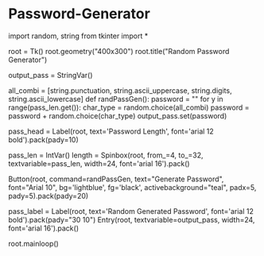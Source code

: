 # Password-Generator
import random, string
from tkinter import *

root = Tk()
root.geometry("400x300")
root.title("Random Password Generator")

output_pass = StringVar()

all_combi = [string.punctuation, string.ascii_uppercase, string.digits,
             string.ascii_lowercase]
def randPassGen():
    password = ""
    for y in range(pass_len.get()):
        char_type = random.choice(all_combi)
        password = password + random.choice(char_type)
    output_pass.set(password)

pass_head = Label(root, text='Password Length', font='arial 12 bold').pack(pady=10)

pass_len = IntVar()
length = Spinbox(root, from_=4, to_=32, textvariable=pass_len, width=24, font='arial 16').pack()

Button(root, command=randPassGen, text="Generate Password", font="Arial 10", bg='lightblue', fg='black',
       activebackground="teal", padx=5, pady=5).pack(pady=20)

pass_label = Label(root, text='Random Generated Password', font='arial 12 bold').pack(pady="30 10")
Entry(root, textvariable=output_pass, width=24, font='arial 16').pack()

root.mainloop()
